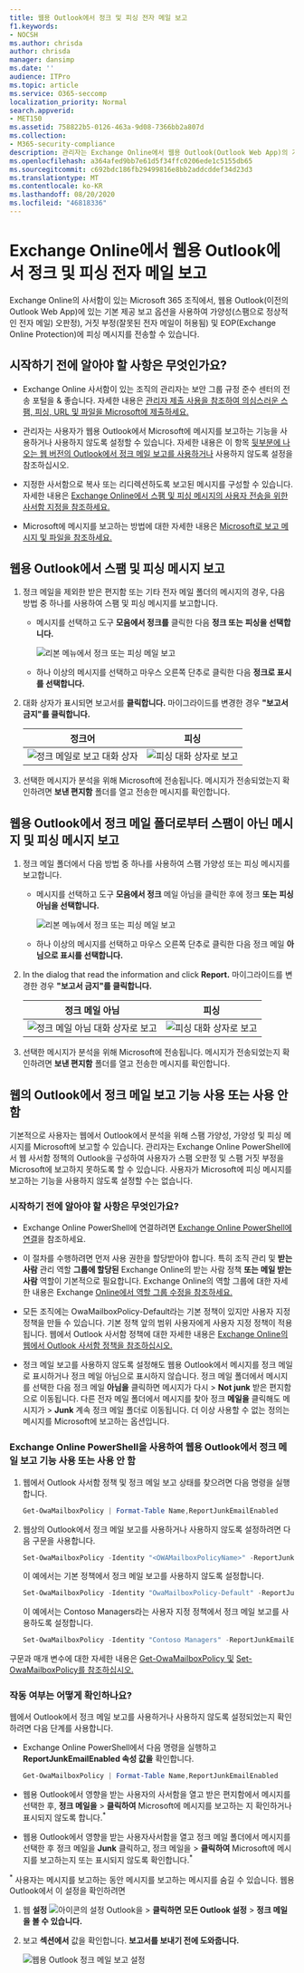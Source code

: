 ```yaml
---
title: 웹용 Outlook에서 정크 및 피싱 전자 메일 보고
f1.keywords:
- NOCSH
ms.author: chrisda
author: chrisda
manager: dansimp
ms.date: ''
audience: ITPro
ms.topic: article
ms.service: O365-seccomp
localization_priority: Normal
search.appverid:
- MET150
ms.assetid: 758822b5-0126-463a-9d08-7366bb2a807d
ms.collection:
- M365-security-compliance
description: 관리자는 Exchange Online에서 웹용 Outlook(Outlook Web App)의 기본 제공 정크 메일 보고 옵션과, 사용자에 대해 이러한 보고 옵션을 사용하지 않도록 설정하는 방법에 대해 알아볼 수 있습니다.
ms.openlocfilehash: a364afed9bb7e61d5f34ffc0206ede1c5155db65
ms.sourcegitcommit: c692bdc186fb29499816e8bb2addcddef34d23d3
ms.translationtype: MT
ms.contentlocale: ko-KR
ms.lasthandoff: 08/20/2020
ms.locfileid: "46818336"
---
```

# <a name="report-junk-and-phishing-email-in-outlook-on-the-web-in-exchange-online"></a>Exchange Online에서 웹용 Outlook에서 정크 및 피싱 전자 메일 보고

Exchange Online의 사서함이 있는 Microsoft 365 조직에서, 웹용 Outlook(이전의 Outlook Web App)에 있는 기본 제공 보고 옵션을 사용하여 가양성(스팸으로 정상적인 전자 메일) 오판정), 거짓 부정(잘못된 전자 메일이 허용됨) 및 EOP(Exchange Online Protection)에 피싱 메시지를 전송할 수 있습니다.

## <a name="what-do-you-need-to-know-before-you-begin"></a>시작하기 전에 알아야 할 사항은 무엇인가요?

- Exchange Online 사서함이 있는 조직의 관리자는 보안 그룹 규정 준수 센터의 전송 포털을 & 좋습니다. 자세한 내용은 [관리자 제출 사용을 참조하여 의심스러운 스팸, 피싱, URL 및 파일을 Microsoft에 제출하세요.](admin-submission.md)

- 관리자는 사용자가 웹용 Outlook에서 Microsoft에 메시지를 보고하는 기능을 사용하거나 사용하지 않도록 설정할 수 있습니다. 자세한 내용은 이 항목 [뒷부분에 나오는 웹 버전의 Outlook에서 정크 메일 보고를 사용하거나](#disable-or-enable-junk-email-reporting-in-outlook-on-the-web) 사용하지 않도록 설정을 참조하십시오.

- 지정한 사서함으로 복사 또는 리디렉션하도록 보고된 메시지를 구성할 수 있습니다. 자세한 내용은 [Exchange Online에서 스팸 및 피싱 메시지의 사용자 전송을 위한 사서함 지정을 참조하세요.](user-submission.md)

- Microsoft에 메시지를 보고하는 방법에 대한 자세한 내용은 [Microsoft로 보고 메시지 및 파일을 참조하세요.](report-junk-email-messages-to-microsoft.md)

## <a name="report-spam-and-phishing-messages-in-outlook-on-the-web"></a>웹용 Outlook에서 스팸 및 피싱 메시지 보고

1. 정크 메일을 제외한 받은 편지함 또는 기타 전자 메일 폴더의 메시지의 경우, 다음 방법 중 하나를 사용하여 스팸 및 피싱 메시지를 보고합니다.

   - 메시지를 선택하고 도구 **모음에서 정크를** 클릭한 다음 **정크 또는** **피싱을 선택합니다.**

     ![리본 메뉴에서 정크 또는 피싱 메일 보고](../../media/owa-report-junk.png)

   - 하나 이상의 메시지를 선택하고 마우스 오른쪽 단추로 클릭한 다음 **정크로 표시를 선택합니다.**

2. 대화 상자가 표시되면 보고서를 **클릭합니다.** 마이그라이드를 변경한 경우 **"보고서 금지"를 클릭합니다.**

   |정크어|피싱|
   |:---:|:---:|
   |![정크 메일로 보고 대화 상자](../../media/owa-report-as-junk-dialog.png)|![피싱 대화 상자로 보고](../../media/owa-report-as-phishing-dialog.png)|

3. 선택한 메시지가 분석을 위해 Microsoft에 전송됩니다. 메시지가 전송되었는지 확인하려면 **보낸 편지함** 폴더를 열고 전송한 메시지를 확인합니다.

## <a name="report-non-spam-and-phishing-messages-from-the-junk-email-folder-in-outlook-on-the-web"></a>웹용 Outlook에서 정크 메일 폴더로부터 스팸이 아닌 메시지 및 피싱 메시지 보고

1. 정크 메일 폴더에서 다음 방법 중 하나를 사용하여 스팸 가양성 또는 피싱 메시지를 보고합니다.

   - 메시지를 선택하고 도구 **모음에서 정크** 메일 아님을 클릭한 후에 정크 **또는** **피싱 아님을 선택합니다.**

     ![리본 메뉴에서 정크 또는 피싱 메일 보고](../../media/owa-report-not-junk.png)

   - 하나 이상의 메시지를 선택하고 마우스 오른쪽 단추로 클릭한 다음 정크 메일 **아님으로 표시를 선택합니다.**

2. In the dialog that read the information and click **Report.** 마이그라이드를 변경한 경우 **"보고서 금지"를 클릭합니다.**

   |정크 메일 아님|피싱|
   |:---:|:---:|
   |![정크 메일 아님 대화 상자로 보고](../../media/owa-report-as-not-junk-dialog.png)|![피싱 대화 상자로 보고](../../media/owa-report-as-phishing-dialog.png)|

3. 선택한 메시지가 분석을 위해 Microsoft에 전송됩니다. 메시지가 전송되었는지 확인하려면 **보낸 편지함** 폴더를 열고 전송한 메시지를 확인합니다.

## <a name="disable-or-enable-junk-email-reporting-in-outlook-on-the-web"></a>웹의 Outlook에서 정크 메일 보고 기능 사용 또는 사용 안 함

기본적으로 사용자는 웹에서 Outlook에서 분석을 위해 스팸 가양성, 가양성 및 피싱 메시지를 Microsoft에 보고할 수 있습니다. 관리자는 Exchange Online PowerShell에서 웹 사서함 정책의 Outlook을 구성하여 사용자가 스팸 오판정 및 스팸 거짓 부정을 Microsoft에 보고하지 못하도록 할 수 있습니다. 사용자가 Microsoft에 피싱 메시지를 보고하는 기능을 사용하지 않도록 설정할 수는 없습니다.

### <a name="what-do-you-need-to-know-before-you-begin"></a>시작하기 전에 알아야 할 사항은 무엇인가요?

- Exchange Online PowerShell에 연결하려면 [Exchange Online PowerShell에 연결](https://docs.microsoft.com/powershell/exchange/connect-to-exchange-online-powershell)을 참조하세요.

- 이 절차를 수행하려면 먼저 사용 권한을 할당받아야 합니다. 특히 조직 관리 및 **받는 사람** 관리 역할 **그룹에 할당된** Exchange Online의 받는 사람 정책 **또는** **메일 받는 사람** 역할이 기본적으로 필요합니다. Exchange Online의 역할 그룹에 대한 자세한 내용은 Exchange [Online에서 역할 그룹 수정을 참조하세요.](https://docs.microsoft.com/Exchange/permissions-exo/role-groups#modify-role-groups)

- 모든 조직에는 OwaMailboxPolicy-Default라는 기본 정책이 있지만 사용자 지정 정책을 만들 수 있습니다. 기본 정책 앞의 범위 사용자에게 사용자 지정 정책이 적용됩니다. 웹에서 Outlook 사서함 정책에 대한 자세한 내용은 [Exchange Online의 웹에서 Outlook 사서함 정책을 참조하십시오.](https://docs.microsoft.com/Exchange/clients-and-mobile-in-exchange-online/outlook-on-the-web/outlook-web-app-mailbox-policies)

- 정크 메일 보고를 사용하지 않도록 설정해도 웹용 Outlook에서 메시지를 정크 메일로 표시하거나 정크 메일 아님으로 표시하지 않습니다. 정크 메일 폴더에서 메시지를 선택한 다음 정크 메일 **아님을** 클릭하면 메시지가 다시 \> **Not junk** 받은 편지함으로 이동됩니다. 다른 전자 메일 폴더에서 메시지를 찾아 정크 **메일을** 클릭해도 메시지가 \> **Junk** 계속 정크 메일 폴더로 이동됩니다. 더 이상 사용할 수 없는 정의는 메시지를 Microsoft에 보고하는 옵션입니다.

### <a name="use-exchange-online-powershell-to-disable-or-enable-junk-email-reporting-in-outlook-on-the-web"></a>Exchange Online PowerShell을 사용하여 웹용 Outlook에서 정크 메일 보고 기능 사용 또는 사용 안 함

1. 웹에서 Outlook 사서함 정책 및 정크 메일 보고 상태를 찾으려면 다음 명령을 실행합니다.

   ```powershell
   Get-OwaMailboxPolicy | Format-Table Name,ReportJunkEmailEnabled
   ```

2. 웹상의 Outlook에서 정크 메일 보고를 사용하거나 사용하지 않도록 설정하려면 다음 구문을 사용합니다.

   ```powershell
   Set-OwaMailboxPolicy -Identity "<OWAMailboxPolicyName>" -ReportJunkEmailEnabled <$true | $false>
   ```

   이 예에서는 기본 정책에서 정크 메일 보고를 사용하지 않도록 설정합니다.

   ```powershell
   Set-OwaMailboxPolicy -Identity "OwaMailboxPolicy-Default" -ReportJunkEmailEnabled $false
   ```

   이 예에서는 Contoso Managers라는 사용자 지정 정책에서 정크 메일 보고를 사용하도록 설정합니다.

   ```powershell
   Set-OwaMailboxPolicy -Identity "Contoso Managers" -ReportJunkEmailEnabled $true
   ```

구문과 매개 변수에 대한 자세한 내용은 [Get-OwaMailboxPolicy 및](https://docs.microsoft.com/powershell/module/exchange/get-owamailboxpolicy) [Set-OwaMailboxPolicy를 참조하십시오.](https://docs.microsoft.com/powershell/module/exchange/set-owamailboxpolicy)

### <a name="how-do-you-know-this-worked"></a>작동 여부는 어떻게 확인하나요?

웹에서 Outlook에서 정크 메일 보고를 사용하거나 사용하지 않도록 설정되었는지 확인하려면 다음 단계를 사용합니다.

- Exchange Online PowerShell에서 다음 명령을 실행하고 **ReportJunkEmailEnabled 속성 값을** 확인합니다.

  ```powershell
  Get-OwaMailboxPolicy | Format-Table Name,ReportJunkEmailEnabled
  ```

- 웹용 Outlook에서 영향을 받는 사용자의 사서함을 열고 받은 편지함에서 메시지를 선택한 후, **정크 메일을** \> **클릭하여** Microsoft에 메시지를 보고하는 지 확인하거나 표시되지 않도록 합니다.<sup>\*</sup>

- 웹용 Outlook에서 영향을 받는 사용자사서함을 열고 정크 메일 폴더에서 메시지를 선택한 후 정크 메일을 **Junk** 클릭하고, 정크 메일을 \> **클릭하여** Microsoft에 메시지를 보고하는지 또는 표시되지 않도록 확인합니다.<sup>\*</sup>

<sup>\*</sup> 사용자는 메시지를 보고하는 동안 메시지를 보고하는 메시지를 숨길 수 있습니다. 웹용 Outlook에서 이 설정을 확인하려면

1. 웹 **설정** ![ 아이콘의 설정 Outlook을 ](../../media/owa-settings-icon.png) \> **클릭하면 모든 Outlook 설정** \> **정크 메일을 볼 수 있습니다.**
2. 보고 **섹션에서** 값을 확인합니다. **보고서를 보내기 전에 도와줍니다.**

   ![웹용 Outlook 정크 메일 보고 설정](../../media/owa-junk-email-reporting-options.png)
